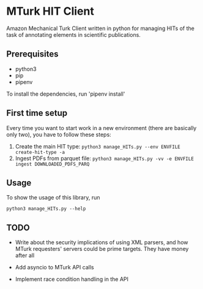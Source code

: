 # MTurk HIT Client

Amazon Mechanical Turk Client written in python for managing HITs of the task of annotating elements in scientific publications.

## Prerequisites
- python3
- pip
- pipenv

To install the dependencies, run 'pipenv install'

## First time setup
Every time you want to start work in a new environment (there are basically only two), you have to follow these steps:

1. Create the main HIT type: `python3 manage_HITs.py --env ENVFILE create-hit-type -a`
2. Ingest PDFs from parquet file: `python3 manage_HITs.py -vv -e ENVFILE ingest DOWNLOADED_PDFS_PARQ`

## Usage
To show the usage of this library, run
```
python3 manage_HITs.py --help
```

## TODO
- Write about the security implications of using XML parsers, and how MTurk requesters' servers could be prime targets.
They have money after all

- Add asyncio to MTurk API calls
- Implement race condition handling in the API